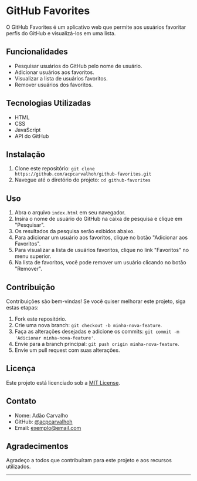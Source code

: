 # GitHub Favorites

O GitHub Favorites é um aplicativo web que permite aos usuários favoritar perfis do GitHub e visualizá-los em uma lista.

## Funcionalidades

- Pesquisar usuários do GitHub pelo nome de usuário.
- Adicionar usuários aos favoritos.
- Visualizar a lista de usuários favoritos.
- Remover usuários dos favoritos.

## Tecnologias Utilizadas

- HTML
- CSS
- JavaScript
- API do GitHub

## Instalação

1. Clone este repositório: `git clone https://github.com/acpcarvalhoh/github-favorites.git`
2. Navegue até o diretório do projeto: `cd github-favorites`

## Uso

1. Abra o arquivo `index.html` em seu navegador.
2. Insira o nome de usuário do GitHub na caixa de pesquisa e clique em "Pesquisar".
3. Os resultados da pesquisa serão exibidos abaixo.
4. Para adicionar um usuário aos favoritos, clique no botão "Adicionar aos Favoritos".
5. Para visualizar a lista de usuários favoritos, clique no link "Favoritos" no menu superior.
6. Na lista de favoritos, você pode remover um usuário clicando no botão "Remover".

## Contribuição

Contribuições são bem-vindas! Se você quiser melhorar este projeto, siga estas etapas:

1. Fork este repositório.
2. Crie uma nova branch: `git checkout -b minha-nova-feature`.
3. Faça as alterações desejadas e adicione os commits: `git commit -m 'Adicionar minha-nova-feature'`.
4. Envie para a branch principal: `git push origin minha-nova-feature`.
5. Envie um pull request com suas alterações.

## Licença

Este projeto está licenciado sob a [MIT License](LICENSE).

## Contato

- Nome: Adão Carvalho
- GitHub: [@acpcarvalhoh](https://github.com/acpcarvalhoh)
- Email: exemplo@email.com

## Agradecimentos

Agradeço a todos que contribuíram para este projeto e aos recursos utilizados.

---

